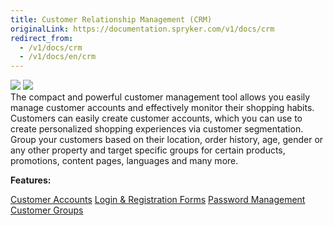 ```yaml
---
title: Customer Relationship Management (CRM)
originalLink: https://documentation.spryker.com/v1/docs/crm
redirect_from:
  - /v1/docs/crm
  - /v1/docs/en/crm
---
```


<div class='feature-text'>
    <div class='feature-images'>
    <img class="light-mode" src="https://spryker.s3.eu-central-1.amazonaws.com/docs/Document+360/Capabilities+icons/light/CRM.svg"/>
    <img class="dark-mode" src="https://spryker.s3.eu-central-1.amazonaws.com/docs/Document+360/Capabilities+icons/dark/CRM.svg"/>
    </div>
    <div class="feature-text-wrap">
The compact and powerful customer management tool allows you easily manage customer accounts and effectively monitor their shopping habits. Customers can easily create customer accounts, which you can use to create personalized shopping experiences via customer segmentation. Group your customers based on their location, order history, age, gender or any other property and target specific groups for certain products, promotions, content pages, languages and many more.
    </div>
    </div>

**Features:**

<div>
<a class="feature-link" href="https://documentation.spryker.com/v1/docs/customer-accounts">Customer Accounts</a>    
<a class="feature-link" href="https://documentation.spryker.com/v1/docs/login-registration-forms">Login & Registration Forms</a>
<a class="feature-link" href="https://documentation.spryker.com/v1/docs/password-management">Password Management</a>
<a class="feature-link" href="https://documentation.spryker.com/v1/docs/customer-groups">Customer Groups</a>
</div>
